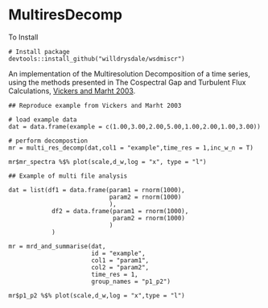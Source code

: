# MultiresDecomp

To Install

```
# Install package
devtools::install_github("willdrysdale/wsdmiscr")
```

An implementation of the Multiresolution Decomposition of a time series, using the methods presented in The Cospectral Gap and Turbulent Flux Calculations, [Vickers and Marht 2003](https://doi.org/10.1175/1520-0426(2003)20<660:TCGATF>2.0.CO;2). 

```
## Reproduce example from Vickers and Marht 2003

# load example data
dat = data.frame(example = c(1.00,3.00,2.00,5.00,1.00,2.00,1.00,3.00))

# perform decompostion
mr = multi_res_decomp(dat,col1 = "example",time_res = 1,inc_w_n = T)

mr$mr_spectra %$% plot(scale,d_w,log = "x", type = "l")

## Example of multi file analysis

dat = list(df1 = data.frame(param1 = rnorm(1000),
                            param2 = rnorm(1000)
                            ),
            df2 = data.frame(param1 = rnorm(1000),
                             param2 = rnorm(1000)
                            )
            )
            
mr = mrd_and_summarise(dat,
                       id = "example",
                       col1 = "param1",
                       col2 = "param2",
                       time_res = 1,
                       group_names = "p1_p2")

mr$p1_p2 %$% plot(scale,d_w,log = "x",type = "l")

```
